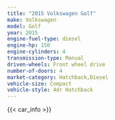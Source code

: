 ```yaml
---
title: "2015 Volkswagen Golf"
make: Volkswagen
model: Golf
year: 2015
engine-fuel-type: diesel
engine-hp: 150
engine-cylinders: 4
transmission-type: Manual
driven-wheels: Front wheel drive
number-of-doors: 4
market-category: Hatchback,Diesel
vehicle-size: Compact
vehicle-style: 4dr Hatchback
---
```


{{< car_info >}}
